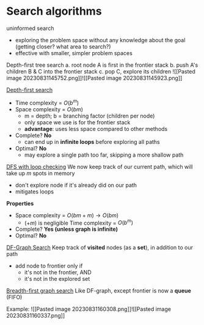 # Search algorithms
uninformed search
- exploring the problem space without any knowledge about the goal (getting closer? what area to search?)
- effective with smaller, simpler problem spaces

Depth-first tree search
	a. root node A is first in the frontier stack
	b. push A's children B & C into the frontier stack
	c. pop C, explore its children
![[Pasted image 20230831145752.png]]![[Pasted image 20230831145923.png]]

<u>Depth-first search</u>
- Time complexity = $O(b^m)$
- Space complexity = $O(bm)$
	- m = depth; b = branching factor (children per node)
	- only space we use is for the frontier stack
	- **advantage**: uses less space compared to other methods
- Complete? **No**
	- can end up in **infinite loops** before exploring all paths
- Optimal? **No**
	- may explore a single path too far, skipping a more shallow path

<u>DFS with loop checking</u>
We now keep track of our current path, which will take up *m* spots in memory
- don't explore node if it's already did on our path
- mitigates loops

**Properties**
- Space complexity = $O(bm + m) \rightarrow O(bm)$
	- ($+m$) is negligible
Time complexity = $O(b^m)$
- Complete? **Yes (unless graph is infinite)**
- Optimal? **No**

<u>DF-Graph Search</u>
Keep track of **visited** nodes (as a **set**), in addition to our path
- add node to frontier only if
	- it's not in the frontier, AND
	- it's not in the explored set

<u>Breadth-first graph search</u>
Like DF-graph, except frontier is now a **queue** (FIFO)

Example:
![[Pasted image 20230831160308.png]]![[Pasted image 20230831160337.png]]
